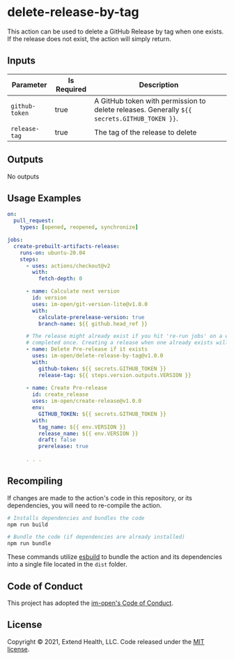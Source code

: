 # delete-release-by-tag

This action can be used to delete a GitHub Release by tag when one exists.  If the release does not exist, the action will simply return.

## Inputs
| Parameter      | Is Required | Description                                                                                  |
| -------------- | ----------- | -------------------------------------------------------------------------------------------- |
| `github-token` | true        | A GitHub token with permission to delete releases.  Generally `${{ secrets.GITHUB_TOKEN }}`. |
| `release-tag`  | true        | The tag of the release to delete                                                             |

## Outputs
No outputs

## Usage Examples

```yml
on: 
  pull_request:
    types: [opened, reopened, synchronize]

jobs:
  create-prebuilt-artifacts-release:
    runs-on: ubuntu-20.04
    steps:
      - uses: actions/checkout@v2
        with: 
          fetch-depth: 0

      - name: Calculate next version
        id: version
        uses: im-open/git-version-lite@v1.0.0
        with:
          calculate-prerelease-version: true
          branch-name: ${{ github.head_ref }}

      # The release might already exist if you hit 're-run jobs' on a workflow run that already
      # completed once. Creating a release when one already exists will fail, so delete it first.
      - name: Delete Pre-release if it exists
        uses: im-open/delete-release-by-tag@v1.0.0
        with:
          github-token: ${{ secrets.GITHUB_TOKEN }}
          release-tag: ${{ steps.version.outputs.VERSION }}
      
      - name: Create Pre-release
        id: create_release
        uses: im-open/create-release@v1.0.0
        env:
          GITHUB_TOKEN: ${{ secrets.GITHUB_TOKEN }}
        with:
          tag_name: ${{ env.VERSION }}
          release_name: ${{ env.VERSION }}
          draft: false
          prerelease: true
      
      . . .
```

## Recompiling

If changes are made to the action's code in this repository, or its dependencies, you will need to re-compile the action.

```sh
# Installs dependencies and bundles the code
npm run build

# Bundle the code (if dependencies are already installed)
npm run bundle
```

These commands utilize [esbuild](https://esbuild.github.io/getting-started/#bundling-for-node) to bundle the action and
its dependencies into a single file located in the `dist` folder.

## Code of Conduct

This project has adopted the [im-open's Code of Conduct](https://github.com/im-open/.github/blob/master/CODE_OF_CONDUCT.md).

## License

Copyright &copy; 2021, Extend Health, LLC. Code released under the [MIT license](LICENSE).
